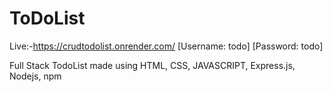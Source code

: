 # ToDoList

Live:-https://crudtodolist.onrender.com/
[Username: todo]
[Password: todo]

Full Stack TodoList made using HTML, CSS, JAVASCRIPT, Express.js, Nodejs, npm
